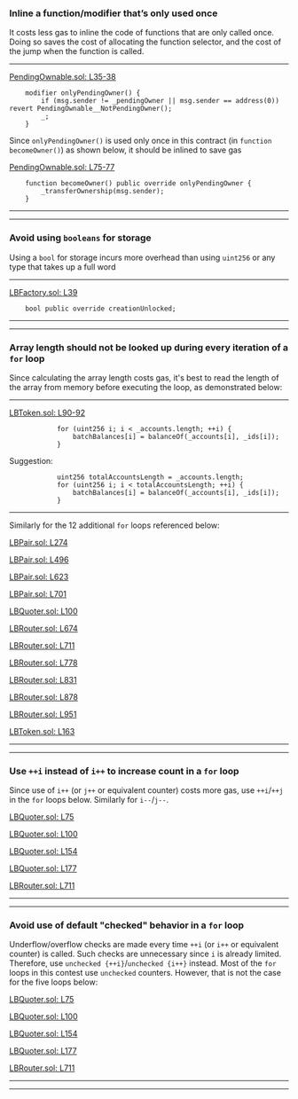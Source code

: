 ### Inline a function/modifier that’s only used once
It costs less gas to inline the code of functions that are only called once. Doing so saves the cost of allocating the function selector, and the cost of the jump when the function is called.
___
[PendingOwnable.sol: L35-38](https://github.com/code-423n4/2022-10-traderjoe/blob/79f25d48b907f9d0379dd803fc2abc9c5f57db93/src/libraries/PendingOwnable.sol#L35-L38)
```solidity
    modifier onlyPendingOwner() {
        if (msg.sender != _pendingOwner || msg.sender == address(0)) revert PendingOwnable__NotPendingOwner();
        _;
    }
```
Since `onlyPendingOwner()` is used only once in this contract (in `function becomeOwner()`) as shown below, it should be inlined to save gas

[PendingOwnable.sol: L75-77](https://github.com/code-423n4/2022-10-traderjoe/blob/79f25d48b907f9d0379dd803fc2abc9c5f57db93/src/libraries/PendingOwnable.sol#L75-L77)
```solidity
    function becomeOwner() public override onlyPendingOwner {
        _transferOwnership(msg.sender);
    }
```
___
___

### Avoid using `booleans` for storage
Using a `bool` for storage incurs more overhead than using `uint256` or any type that takes up a full word
___
[LBFactory.sol: L39](https://github.com/code-423n4/2022-10-traderjoe/blob/79f25d48b907f9d0379dd803fc2abc9c5f57db93/src/LBFactory.sol#L39)
```solidity
    bool public override creationUnlocked;
```
___
___


### Array length should not be looked up during every iteration of a `for` loop
Since calculating the array length costs gas, it's best to read the length of the array from memory before executing the loop, as demonstrated below:

___
[LBToken.sol: L90-92](https://github.com/code-423n4/2022-10-traderjoe/blob/79f25d48b907f9d0379dd803fc2abc9c5f57db93/src/LBToken.sol#L90-L92)
```solidity
            for (uint256 i; i < _accounts.length; ++i) {
                batchBalances[i] = balanceOf(_accounts[i], _ids[i]);
            }
```
Suggestion:
```solidity
            uint256 totalAccountsLength = _accounts.length;
            for (uint256 i; i < totalAccountsLength; ++i) {
                batchBalances[i] = balanceOf(_accounts[i], _ids[i]);
            }
```
___
Similarly for the 12 additional `for` loops referenced below:

[LBPair.sol: L274](https://github.com/code-423n4/2022-10-traderjoe/blob/79f25d48b907f9d0379dd803fc2abc9c5f57db93/src/LBPair.sol#L274)
 
[LBPair.sol: L496](https://github.com/code-423n4/2022-10-traderjoe/blob/79f25d48b907f9d0379dd803fc2abc9c5f57db93/src/LBPair.sol#L496)

[LBPair.sol: L623](https://github.com/code-423n4/2022-10-traderjoe/blob/79f25d48b907f9d0379dd803fc2abc9c5f57db93/src/LBPair.sol#L623)

[LBPair.sol: L701](https://github.com/code-423n4/2022-10-traderjoe/blob/79f25d48b907f9d0379dd803fc2abc9c5f57db93/src/LBPair.sol#L701)

[LBQuoter.sol: L100](https://github.com/code-423n4/2022-10-traderjoe/blob/79f25d48b907f9d0379dd803fc2abc9c5f57db93/src/LBQuoter.sol#L100)

[LBRouter.sol: L674](https://github.com/code-423n4/2022-10-traderjoe/blob/79f25d48b907f9d0379dd803fc2abc9c5f57db93/src/LBRouter.sol#L674)

[LBRouter.sol: L711](https://github.com/code-423n4/2022-10-traderjoe/blob/79f25d48b907f9d0379dd803fc2abc9c5f57db93/src/LBRouter.sol#L711)

[LBRouter.sol: L778](https://github.com/code-423n4/2022-10-traderjoe/blob/79f25d48b907f9d0379dd803fc2abc9c5f57db93/src/LBRouter.sol#L778)

[LBRouter.sol: L831](https://github.com/code-423n4/2022-10-traderjoe/blob/79f25d48b907f9d0379dd803fc2abc9c5f57db93/src/LBRouter.sol#L831)

[LBRouter.sol: L878](https://github.com/code-423n4/2022-10-traderjoe/blob/79f25d48b907f9d0379dd803fc2abc9c5f57db93/src/LBRouter.sol#L878)

[LBRouter.sol: L951](https://github.com/code-423n4/2022-10-traderjoe/blob/79f25d48b907f9d0379dd803fc2abc9c5f57db93/src/LBRouter.sol#L951)

[LBToken.sol: L163](https://github.com/code-423n4/2022-10-traderjoe/blob/79f25d48b907f9d0379dd803fc2abc9c5f57db93/src/LBToken.sol#L163)
___
___


### Use `++i` instead of `i++` to increase count in a `for` loop
Since use of  `i++` (or `j++` or equivalent counter) costs more gas, use `++i`/`++j` in the `for` loops below. Similarly for `i--`/`j--`.

[LBQuoter.sol: L75](https://github.com/code-423n4/2022-10-traderjoe/blob/79f25d48b907f9d0379dd803fc2abc9c5f57db93/src/LBQuoter.sol#L75)

[LBQuoter.sol: L100](https://github.com/code-423n4/2022-10-traderjoe/blob/79f25d48b907f9d0379dd803fc2abc9c5f57db93/src/LBQuoter.sol#L100)

[LBQuoter.sol: L154](https://github.com/code-423n4/2022-10-traderjoe/blob/79f25d48b907f9d0379dd803fc2abc9c5f57db93/src/LBQuoter.sol#L154)

[LBQuoter.sol: L177](https://github.com/code-423n4/2022-10-traderjoe/blob/79f25d48b907f9d0379dd803fc2abc9c5f57db93/src/LBQuoter.sol#L177)

[LBRouter.sol: L711](https://github.com/code-423n4/2022-10-traderjoe/blob/79f25d48b907f9d0379dd803fc2abc9c5f57db93/src/LBRouter.sol#L711)

___
___


### Avoid use of default "checked" behavior in a `for` loop
Underflow/overflow checks are made every time `++i` (or `i++` or equivalent counter) is called. Such checks are unnecessary since `i` is already limited. Therefore, use `unchecked {++i}`/`unchecked {i++}` instead. Most of the `for` loops in this contest use `unchecked` counters. However, that is not the case for the five loops below:

[LBQuoter.sol: L75](https://github.com/code-423n4/2022-10-traderjoe/blob/79f25d48b907f9d0379dd803fc2abc9c5f57db93/src/LBQuoter.sol#L75)

[LBQuoter.sol: L100](https://github.com/code-423n4/2022-10-traderjoe/blob/79f25d48b907f9d0379dd803fc2abc9c5f57db93/src/LBQuoter.sol#L100)

[LBQuoter.sol: L154](https://github.com/code-423n4/2022-10-traderjoe/blob/79f25d48b907f9d0379dd803fc2abc9c5f57db93/src/LBQuoter.sol#L154)

[LBQuoter.sol: L177](https://github.com/code-423n4/2022-10-traderjoe/blob/79f25d48b907f9d0379dd803fc2abc9c5f57db93/src/LBQuoter.sol#L177)

[LBRouter.sol: L711](https://github.com/code-423n4/2022-10-traderjoe/blob/79f25d48b907f9d0379dd803fc2abc9c5f57db93/src/LBRouter.sol#L711)
___
___